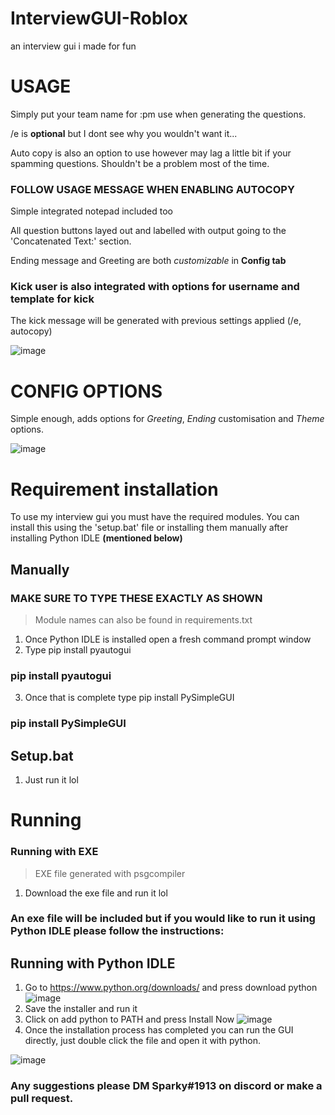 # InterviewGUI-Roblox
an interview gui i made for fun

# USAGE
Simply put your team name for :pm use when generating the questions.

/e is **optional** but I dont see why you wouldn't want it...

Auto copy is also an option to use however may lag a little bit if your spamming questions. Shouldn't be a problem most of the time. 

### **FOLLOW USAGE MESSAGE WHEN ENABLING AUTOCOPY** 

Simple integrated notepad included too

All question buttons layed out and labelled with output going to the 'Concatenated Text:' section.

Ending message and Greeting are both _customizable_ in **Config tab**

### Kick user is also integrated with options for **username** and **template for kick**

The kick message will be generated with previous settings applied (/e, autocopy)

![image](https://user-images.githubusercontent.com/75097362/177017691-e5d253ac-1ee8-4121-99f6-8da9e4fa6ad0.png)

# CONFIG OPTIONS
Simple enough, adds options for *Greeting*, *Ending* customisation and *Theme* options.

![image](https://user-images.githubusercontent.com/75097362/176897478-d994b2f7-36ef-42d2-ba41-8a82fec1a872.png)

# Requirement installation

To use my interview gui you must have the required modules. You can install this using the 'setup.bat' file or installing them manually after installing Python IDLE **(mentioned below)**

## Manually

### MAKE SURE TO TYPE THESE EXACTLY AS SHOWN
> Module names can also be found in requirements.txt

1. Once Python IDLE is installed open a fresh command prompt window
2. Type pip install pyautogui
### pip install pyautogui
3. Once that is complete type pip install PySimpleGUI
### pip install PySimpleGUI

## Setup.bat
1. Just run it lol

# Running

### Running with EXE
> EXE file generated with psgcompiler

1. Download the exe file and run it lol

### An exe file will be **included** but if you would like to run it using Python IDLE please follow the instructions:

## Running with Python IDLE

1. Go to https://www.python.org/downloads/ and press download python ![image](https://user-images.githubusercontent.com/75097362/176901691-ae60a1bf-06ee-46ea-bf2b-6551f38ef4b8.png)
2. Save the installer and run it
3. Click on add python to PATH and press Install Now ![image](https://user-images.githubusercontent.com/75097362/176902131-84dba629-a17c-4b39-b1d6-e0bd7923f691.png)
4. Once the installation process has completed you can run the GUI directly, just double click the file and open it with python. 

![image](https://user-images.githubusercontent.com/75097362/176905921-15359d27-2b85-4c81-809a-8e61e12daf68.png)

### Any suggestions please DM Sparky#1913 on discord or make a pull request.
